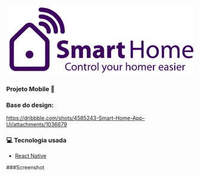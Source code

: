 <h1 align="center">
<img src="https://github.com/joaomiiiguel/SmartHome/blob/master/src/assets/logo.png">
</h1>

### Projeto Mobile 📱 

### Base do design:
https://dribbble.com/shots/4585243-Smart-Home-App-Ui/attachments/1036679

### 💻  Tecnologia usada

- [React Native](https://reactnative.dev)

###Screenshot


